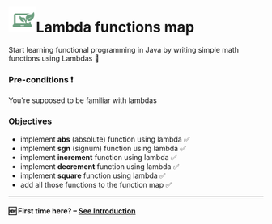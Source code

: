 # <img src="https://raw.githubusercontent.com/bobocode-projects/resources/master/image/logo_transparent_background.png" height=50/>Lambda functions map

Start learning functional programming in Java by writing simple math functions using Lambdas 💪

### Pre-conditions ❗

You're supposed to be familiar with lambdas

### Objectives

* implement **abs** (absolute) function using lambda ✅
* implement **sgn** (signum) function using lambda ✅
* implement **increment** function using lambda ✅
* implement **decrement** function using lambda ✅
* implement **square** function using lambda ✅
* add all those functions to the function map ✅

---

#### 🆕 First time here? – [See Introduction](https://github.com/bobocode-projects/java-fundamentals-course/tree/main/0-0-intro#introduction)